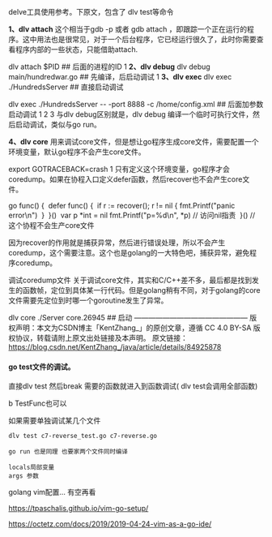 delve工具使用参考。下原文，包含了 dlv test等命令

**1、dlv attach**
这个相当于gdb -p 或者 gdb attach ，即跟踪一个正在运行的程序。这中用法也是很常见，对于一个后台程序，它已经运行很久了，此时你需要查看程序内部的一些状态，只能借助attach.

dlv attach $PID  ## 后面的进程的ID
1
**2、dlv debug**
dlv debug main/hundredwar.go ## 先编译，后启动调试 
1
**3、dlv exec**
dlv exec ./HundredsServer  ## 直接启动调试

dlv exec ./HundredsServer -- -port 8888 -c /home/config.xml  ## 后面加参数启动调试
1
2
3
与dlv debug区别就是，dlv debug 编译一个临时可执行文件，然后启动调试，类似与go run。

**4、dlv core**
用来调试core文件，但是想让go程序生成core文件，需要配置一个环境变量，默认go程序不会产生core文件。

export GOTRACEBACK=crash
1
只有定义这个环境变量，go程序才会coredump。如果在协程入口定义defer函数，然后recover也不会产生core文件。

go func() {
​		defer func() {
​			if r := recover(); r != nil {
​                fmt.Printf("panic error\n") 
​			}
​		}()
​		var p *int = nil
​		fmt.Printf("p=%d\n", *p) // 访问nil指责
​	}()  // 这个协程不会生产core文件

因为recover的作用就是捕获异常，然后进行错误处理，所以不会产生coredump，这个需要注意。这个也是golang的一大特色吧，捕获异常，避免程序coredump。

调试coredump文件
关于调试core文件，其实和C/C++差不多，最后都是找到发生的函数帧，定位到具体某一行代码。但是golang稍有不同，对于golang的core文件需要先定位到时哪一个goroutine发生了异常。

dlv core ./Server core.26945  ## 启动
————————————————
版权声明：本文为CSDN博主「KentZhang_」的原创文章，遵循 CC 4.0 BY-SA 版权协议，转载请附上原文出处链接及本声明。
原文链接：https://blog.csdn.net/KentZhang_/java/article/details/84925878



#### go test文件的调试。 

直接dlv test 然后break 需要的函数就进入到函数调试( dlv test会调用全部函数)

b TestFunc也可以

如果需要单独调试某几个文件 

```
dlv test c7-reverse_test.go c7-reverse.go

go run 也是同理 也要家两个文件同时编译

locals局部变量
args 参数
```

 

golang vim配置... 有空再看

<https://tpaschalis.github.io/vim-go-setup/>



<https://octetz.com/docs/2019/2019-04-24-vim-as-a-go-ide/>





